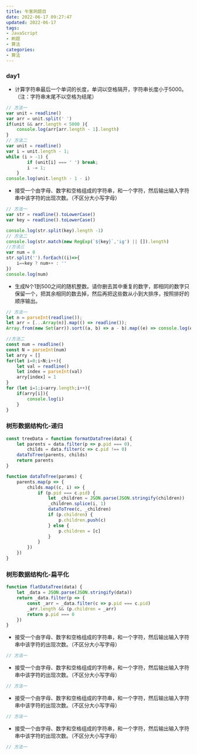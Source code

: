 ```yaml
---
title: 牛客网题目
date: 2022-06-17 09:27:47
updated: 2022-06-17
tags:
- JavaScript
- 刷题
- 算法
categories:
- 算法
---
```


### day1

- 计算字符串最后一个单词的长度，单词以空格隔开，字符串长度小于5000。（注：字符串末尾不以空格为结尾）

```JavaScript
// 方法一
var unit = readline()
var arr = unit.split(' ')
if(unit && arr.length < 5000 ){
    console.log(arr[arr.length - 1].length)
}
// 方法二
var unit = readline()
var i = unit.length - 1;
while (i > -1) {
        if (unit[i] === ' ') break;
        i -= 1;
    }
console.log(unit.length - 1 - i)
```

- 接受一个由字母、数字和空格组成的字符串，和一个字符，然后输出输入字符串中该字符的出现次数。（不区分大小写字母）

```JavaScript
// 方法一
var str = readline().toLowerCase()
var key = readline().toLowerCase() 

console.log(str.split(key).length -1)
// 方法二
console.log(str.match(new RegExp(`${key}`,'ig') || []).length)
//方法三
var num = 0
str.split('').forEach((i)=>{
    i==key ? num++ : ''
})
console.log(num)
```

- 生成N个1到500之间的随机整数。请你删去其中重复的数字，即相同的数字只保留一个，把其余相同的数去掉，然后再把这些数从小到大排序，按照排好的顺序输出。

```JavaScript
// 方法一
let n = parseInt(readline());
let arr = [...Array(n)].map(() => readline());
Array.from(new Set(arr)).sort((a, b) => a - b).map((e) => console.log(e));

//方法二
const num = readline()
const N = parseInt(num)
let arry = []
for(let i=0;i<N;i++){
    let val = readline()
    let index = parseInt(val)
    arry[index] = 1
}
for (let i=1;i<arry.length;i++){
    if(arry[i]){
        console.log(i)
    }
}

```

### 树形数据结构化-递归

```JavaScript
const treeData = function formatDataTree(data) {
    let parents = data.filter(p => p.pid === 0),
        childs = data.filter(c => c.pid !== 0)
    dataToTree(parents, childs)
    return parents
}

function dataToTree(params) {
    parents.map(p => {
        childs.map((c, i) => {
            if (p.pid === c.pid) {
                let _children = JSON.parse(JSON.stringify(children))
                _children.splice(i, 1)
                dataToTree(c, _children)
                if (p.children) {
                    p.children.push(c)
                } else {
                    p.children = [c]
                }
            }
        })
    })
}
```

### 树形数据结构化-扁平化

```JavaScript
function flatDataTree(data) {
    let _data = JSON.parse(JSON.stringify(data))
    return _data.filter(p => {
        const _arr = _data.filter(c => p.pid === c.pid)
        _arr.length && (p.children = _arr)
        return p.pid === 0
    })
}
```

- 接受一个由字母、数字和空格组成的字符串，和一个字符，然后输出输入字符串中该字符的出现次数。（不区分大小写字母）

```JavaScript
// 方法一

```

- 接受一个由字母、数字和空格组成的字符串，和一个字符，然后输出输入字符串中该字符的出现次数。（不区分大小写字母）

```JavaScript
// 方法一

```

- 接受一个由字母、数字和空格组成的字符串，和一个字符，然后输出输入字符串中该字符的出现次数。（不区分大小写字母）

```JavaScript
// 方法一

```

- 接受一个由字母、数字和空格组成的字符串，和一个字符，然后输出输入字符串中该字符的出现次数。（不区分大小写字母）

```JavaScript
// 方法一

```
